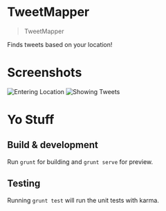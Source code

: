 TweetMapper
===================

> TweetMapper

Finds tweets based on your location!

# Screenshots

![Entering Location](http://i.imgur.com/DzGhgcd.png)
![Showing Tweets](http://i.imgur.com/UnGWJUf.jpg)

# Yo Stuff

## Build & development

Run `grunt` for building and `grunt serve` for preview.

## Testing

Running `grunt test` will run the unit tests with karma.